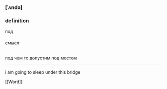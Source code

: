 ### [ˈʌndə]
### definition
под

###### смысл
под чем то допустим под мостом

---
i am going to sleep under this bridge

[[Word]]
